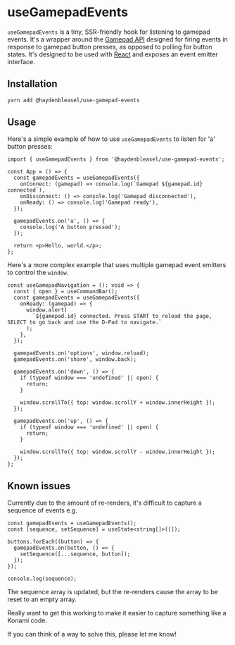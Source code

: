 # useGamepadEvents

`useGamepadEvents` is a tiny, SSR-friendly hook for listening to gamepad events. It's a wrapper around the [Gamepad API](https://developer.mozilla.org/en-US/docs/Web/API/Gamepad_API/Using_the_Gamepad_API) designed for firing events in response to gamepad button presses, as opposed to polling for button states. It's designed to be used with [React](https://reactjs.org/) and exposes an event emitter interface.

## Installation

```bash
yarn add @haydenbleasel/use-gamepad-events
```

## Usage

Here's a simple example of how to use `useGamepadEvents` to listen for 'a' button presses:

```tsx
import { useGamepadEvents } from '@haydenbleasel/use-gamepad-events';

const App = () => {
  const gamepadEvents = useGamepadEvents({
    onConnect: (gamepad) => console.log(`Gamepad ${gamepad.id} connected`),
    onDisconnect: () => console.log('Gamepad disconnected'),
    onReady: () => console.log('Gamepad ready'),
  });

  gamepadEvents.on('a', () => {
    console.log('A button pressed');
  });

  return <p>Hello, world.</p>;
};
```

Here's a more complex example that uses multiple gamepad event emitters to control the `window`.

```tsx
const useGamepadNavigation = (): void => {
  const { open } = useCommandBar();
  const gamepadEvents = useGamepadEvents({
    onReady: (gamepad) => {
      window.alert(
        `${gamepad.id} connected. Press START to reload the page, SELECT to go back and use the D-Pad to navigate.`
      );
    },
  });

  gamepadEvents.on('options', window.reload);
  gamepadEvents.on('share', window.back);

  gamepadEvents.on('down', () => {
    if (typeof window === 'undefined' || open) {
      return;
    }

    window.scrollTo({ top: window.scrollY + window.innerHeight });
  });

  gamepadEvents.on('up', () => {
    if (typeof window === 'undefined' || open) {
      return;
    }

    window.scrollTo({ top: window.scrollY - window.innerHeight });
  });
};
```

## Known issues

Currently due to the amount of re-renders, it's difficult to capture a sequence of events e.g.

```tsx
const gamepadEvents = useGamepadEvents();
const [sequence, setSequence] = useState<string[]>([]);

buttons.forEach((button) => {
  gamepadEvents.on(button, () => {
    setSequence([...sequence, button]);
  });
});

console.log(sequence);
```

The sequence array is updated, but the re-renders cause the array to be reset to an empty array.

Really want to get this working to make it easier to capture something like a Konami code.

If you can think of a way to solve this, please let me know!
